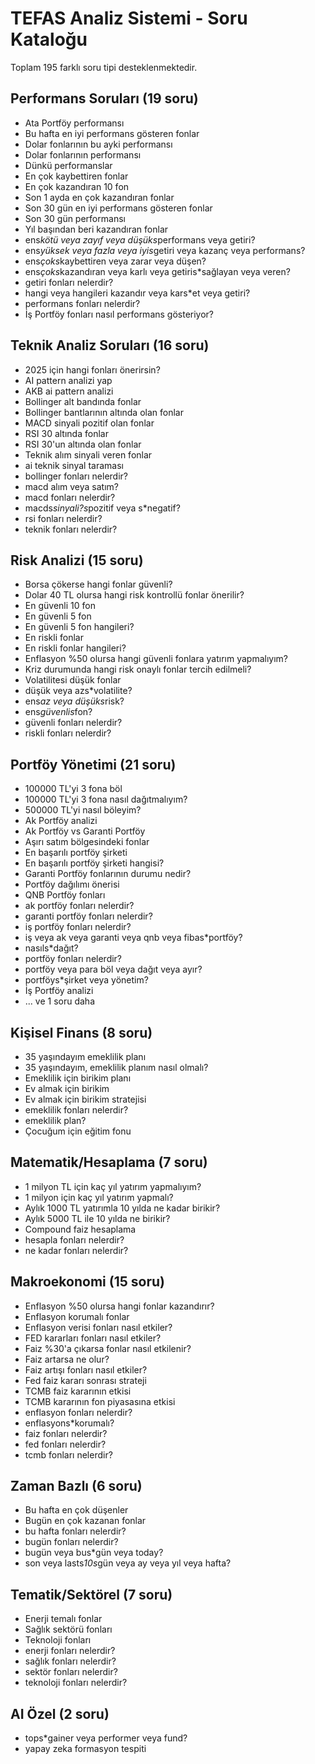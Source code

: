 # TEFAS Analiz Sistemi - Soru Kataloğu

Toplam 195 farklı soru tipi desteklenmektedir.

## Performans Soruları (19 soru)

- Ata Portföy performansı
- Bu hafta en iyi performans gösteren fonlar
- Dolar fonlarının bu ayki performansı
- Dolar fonlarının performansı
- Dünkü performanslar
- En çok kaybettiren fonlar
- En çok kazandıran 10 fon
- Son 1 ayda en çok kazandıran fonlar
- Son 30 gün en iyi performans gösteren fonlar
- Son 30 gün performansı
- Yıl başından beri kazandıran fonlar
- ens*kötü veya zayıf veya düşüks*performans veya getiri?
- ens*yüksek veya fazla veya iyis*getiri veya kazanç veya performans?
- ens*çoks*kaybettiren veya zarar veya düşen?
- ens*çoks*kazandıran veya karlı veya getiris*sağlayan veya veren?
- getiri fonları nelerdir?
- hangi veya hangileri kazandır veya kars*et veya getiri?
- performans fonları nelerdir?
- İş Portföy fonları nasıl performans gösteriyor?

## Teknik Analiz Soruları (16 soru)

- 2025 için hangi fonları önerirsin?
- AI pattern analizi yap
- AKB ai pattern analizi
- Bollinger alt bandında fonlar
- Bollinger bantlarının altında olan fonlar
- MACD sinyali pozitif olan fonlar
- RSI 30 altında fonlar
- RSI 30'un altında olan fonlar
- Teknik alım sinyali veren fonlar
- ai teknik sinyal taraması
- bollinger fonları nelerdir?
- macd alım veya satım?
- macd fonları nelerdir?
- macds*sinyali?s*pozitif veya s*negatif?
- rsi fonları nelerdir?
- teknik fonları nelerdir?

## Risk Analizi (15 soru)

- Borsa çökerse hangi fonlar güvenli?
- Dolar 40 TL olursa hangi risk kontrollü fonlar önerilir?
- En güvenli 10 fon
- En güvenli 5 fon
- En güvenli 5 fon hangileri?
- En riskli fonlar
- En riskli fonlar hangileri?
- Enflasyon %50 olursa hangi güvenli fonlara yatırım yapmalıyım?
- Kriz durumunda hangi risk onaylı fonlar tercih edilmeli?
- Volatilitesi düşük fonlar
- düşük veya azs*volatilite?
- ens*az veya düşüks*risk?
- ens*güvenlis*fon?
- güvenli fonları nelerdir?
- riskli fonları nelerdir?

## Portföy Yönetimi (21 soru)

- 100000 TL'yi 3 fona böl
- 100000 TL'yi 3 fona nasıl dağıtmalıyım?
- 500000 TL'yi nasıl böleyim?
- Ak Portföy analizi
- Ak Portföy vs Garanti Portföy
- Aşırı satım bölgesindeki fonlar
- En başarılı portföy şirketi
- En başarılı portföy şirketi hangisi?
- Garanti Portföy fonlarının durumu nedir?
- Portföy dağılımı önerisi
- QNB Portföy fonları
- ak portföy fonları nelerdir?
- garanti portföy fonları nelerdir?
- iş portföy fonları nelerdir?
- iş veya ak veya garanti veya qnb veya fibas*portföy?
- nasıls*dağıt?
- portföy fonları nelerdir?
- portföy veya para böl veya dağıt veya ayır?
- portföys*şirket veya yönetim?
- İş Portföy analizi
- ... ve 1 soru daha

## Kişisel Finans (8 soru)

- 35 yaşındayım emeklilik planı
- 35 yaşındayım, emeklilik planım nasıl olmalı?
- Emeklilik için birikim planı
- Ev almak için birikim
- Ev almak için birikim stratejisi
- emeklilik fonları nelerdir?
- emeklilik plan?
- Çocuğum için eğitim fonu

## Matematik/Hesaplama (7 soru)

- 1 milyon TL için kaç yıl yatırım yapmalıyım?
- 1 milyon için kaç yıl yatırım yapmalı?
- Aylık 1000 TL yatırımla 10 yılda ne kadar birikir?
- Aylık 5000 TL ile 10 yılda ne birikir?
- Compound faiz hesaplama
- hesapla fonları nelerdir?
- ne kadar fonları nelerdir?

## Makroekonomi (15 soru)

- Enflasyon %50 olursa hangi fonlar kazandırır?
- Enflasyon korumalı fonlar
- Enflasyon verisi fonları nasıl etkiler?
- FED kararları fonları nasıl etkiler?
- Faiz %30'a çıkarsa fonlar nasıl etkilenir?
- Faiz artarsa ne olur?
- Faiz artışı fonları nasıl etkiler?
- Fed faiz kararı sonrası strateji
- TCMB faiz kararının etkisi
- TCMB kararının fon piyasasına etkisi
- enflasyon fonları nelerdir?
- enflasyons*korumalı?
- faiz fonları nelerdir?
- fed fonları nelerdir?
- tcmb fonları nelerdir?

## Zaman Bazlı (6 soru)

- Bu hafta en çok düşenler
- Bugün en çok kazanan fonlar
- bu hafta fonları nelerdir?
- bugün fonları nelerdir?
- bugün veya bus*gün veya today?
- son veya lasts*10s*gün veya ay veya yıl veya hafta?

## Tematik/Sektörel (7 soru)

- Enerji temalı fonlar
- Sağlık sektörü fonları
- Teknoloji fonları
- enerji fonları nelerdir?
- sağlık fonları nelerdir?
- sektör fonları nelerdir?
- teknoloji fonları nelerdir?

## AI Özel (2 soru)

- tops*gainer veya performer veya fund?
- yapay zeka formasyon tespiti

